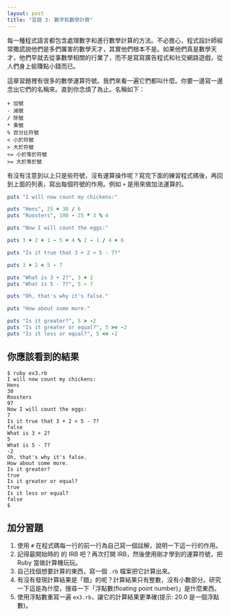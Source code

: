 ```yaml
---
layout: post
title: "習題 3: 數字和數學計算"
---
```


每一種程式語言都包含處理數字和進行數學計算的方法。不必擔心，程式設計師經常撒謊說他們是多們厲害的數學天才，其實他們根本不是。如果他們真是數學天才，他們早就去從事數學相關的行業了，而不是寫寫廣告程式和社交網路遊戲，從人們身上偷賺點小錢而已。

這章習題裡有很多的數學運算符號。我們來看一遍它們都叫什麼。你要一邊寫一邊念出它們的名稱來。直到你念煩了為止。名稱如下：

    + 加號
    - 減號
    / 除號
    * 乘號
    % 百分比符號
    < 小於符號
    > 大於符號
    <= 小於等於符號
    >= 大於等於號

有沒有注意到以上只是些符號，沒有運算操作呢？寫完下面的練習程式碼後，再回到上面的列表，寫出每個符號的作用。例如 `+` 是用來做加法運算的。


```ruby
puts "I will now count my chickens:"

puts "Hens", 25 + 30 / 6
puts "Roosters", 100 - 25 * 3 % 4

puts "Now I will count the eggs:"

puts 3 + 2 + 1 - 5 + 4 % 2 - 1 / 4 + 6

puts "Is it true that 3 + 2 < 5 - 7?"

puts 3 + 2 < 5 - 7

puts "What is 3 + 2?", 3 + 2
puts "What is 5 - 7?", 5 - 7

puts "Oh, that's why it's false."

puts "How about some more."

puts "Is it greater?", 5 > -2
puts "Is it greater or equal?", 5 >= -2
puts "Is it less or equal?", 5 <= -2
```

## 你應該看到的結果

    $ ruby ex3.rb 
    I will now count my chickens:
    Hens 
    30
    Roosters 
    97
    Now I will count the eggs: 
    7
    Is it true that 3 + 2 < 5 - 7?
    false
    What is 3 + 2? 
    5
    What is 5 - 7? 
    -2
    Oh, that's why it's false. 
    How about some more.
    Is it greater? 
    true
    Is it greater or equal? 
    true
    Is it less or equal? 
    false
    $

## 加分習題

1. 使用 `#` 在程式碼每一行的前一行為自己寫一個註解，說明一下這一行的作用。
2. 記得最開始時的 </ex0> 的 IRB 吧？再次打開 IRB，然後使用剛才學到的運算符號，把Ruby 當做計算機玩玩。
3. 自己找個想要計算的東西，寫一個 `.rb` 檔案把它計算出來。
4. 有沒有發現計算結果是「錯」的呢？計算結果只有整數，沒有小數部分。研究一下這是為什麼，搜尋一下「浮點數(floating point number)」是什麼東西。
5. 使用浮點數重寫一遍 `ex3.rb`，讓它的計算結果更準確(提示: 20.0 是一個浮點數)。

